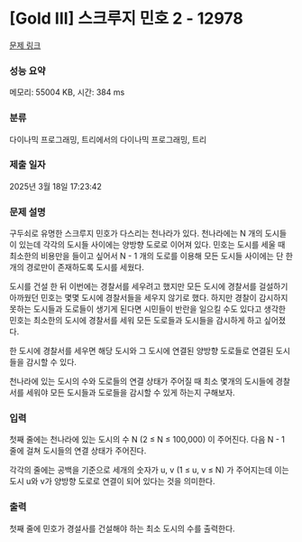 # [Gold III] 스크루지 민호 2 - 12978 

[문제 링크](https://www.acmicpc.net/problem/12978) 

### 성능 요약

메모리: 55004 KB, 시간: 384 ms

### 분류

다이나믹 프로그래밍, 트리에서의 다이나믹 프로그래밍, 트리

### 제출 일자

2025년 3월 18일 17:23:42

### 문제 설명

<p>구두쇠로 유명한 스크루지 민호가 다스리는 천나라가 있다. 천나라에는 N 개의 도시들이 있는데 각각의 도시들 사이에는 양방향 도로로 이어져 있다. 민호는 도시를 세울 때 최소한의 비용만을 들이고 싶어서 N - 1 개의 도로를 이용해 모든 도시들 사이에는 단 한개의 경로만이 존재하도록 도시를 세웠다.</p>

<p>도시를 건설 한 뒤 이번에는 경찰서를 세우려고 했지만 모든 도시에 경찰서를 걸설하기 아까웠던 민호는 몇몇 도시에 경찰서들을 세우지 않기로 했다. 하지만 경찰이 감시하지 못하는 도시들과 도로들이 생기게 된다면 시민들이 반란을 일으킬 수도 있다고 생각한 민호는 최소한의 도시에 경찰서를 세워 모든 도로들과 도시들을 감시하게 하고 싶어졌다.</p>

<p>한 도시에 경찰서를 세우면 해당 도시와 그 도시에 연결된 양방향 도로들로 연결된 도시들을 감시할 수 있다.</p>

<p>천나라에 있는 도시의 수와 도로들의 연결 상태가 주어질 때 최소 몇개의 도시들에 경찰서를 세워야 모든 도시들과 도로들을 감시할 수 있게 하는지 구해보자.</p>

### 입력 

 <p>첫째 줄에는 천나라에 있는 도시의 수 N (2 ≤ N ≤ 100,000) 이 주어진다.  다음 N - 1 줄에 걸쳐 도시들의 연결 상태가 주어진다.</p>

<p>각각의 줄에는 공백을 기준으로 세개의 숫자가 u, v (1 ≤ u, v ≤ N) 가 주어지는데 이는 도시 u와 v가 양방향 도로로 연결이 되어 있다는 것을 의미한다.</p>

### 출력 

 <p>첫째 줄에 민호가 경설사를 건설해야 하는 최소 도시의 수를 출력한다.</p>

